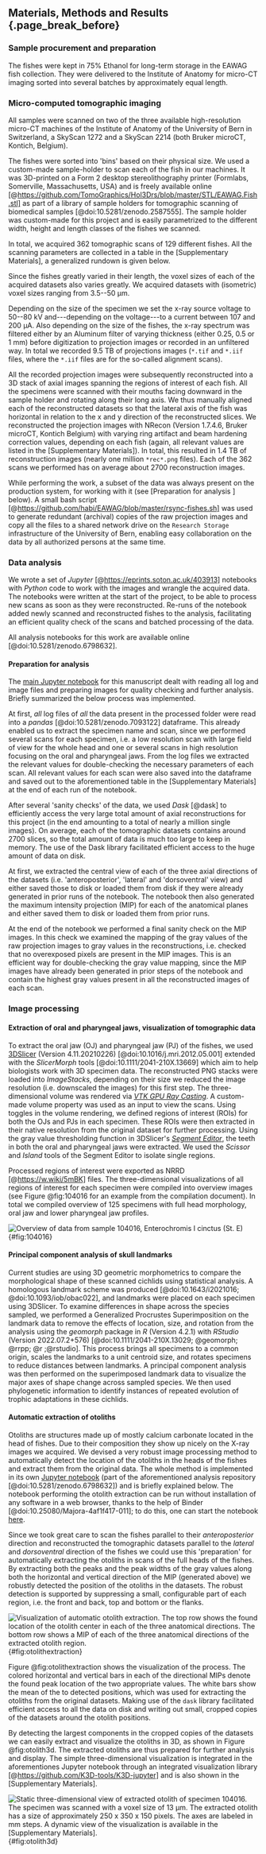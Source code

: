 ## Materials, Methods and Results {.page_break_before}

### Sample procurement and preparation

The fishes were kept in 75% Ethanol for long-term storage in the EAWAG fish collection.
They were delivered to the Institute of Anatomy for micro-CT imaging sorted into several batches by approximately equal length.

[TODO]: # (Can we cite a publication regarding the EAWAG fish library?)
[TODO]: # (Were they transported to Bern as 'Gefahrengut'-Transport? This would be a remarkable little tidbit to add to the manuscript)

### Micro-computed tomographic imaging

All samples were scanned on two of the three available high-resolution micro-CT machines of the Institute of Anatomy of the University of Bern in Switzerland, a SkyScan 1272 and a SkyScan 2214 (both Bruker microCT, Kontich, Belgium).

The fishes were sorted into 'bins' based on their physical size.
We used a custom-made sample-holder to scan each of the fish in our machines.
It was 3D-printed on a Form 2 desktop stereolithography printer (Formlabs, Somerville, Massachusetts, USA) and is freely available online [@https://github.com/TomoGraphics/Hol3Drs/blob/master/STL/EAWAG.Fish.stl] as part of a library of sample holders for tomographic scanning of biomedical samples [@doi:10.5281/zenodo.2587555].
The sample holder was custom-made for this project and is easily parametrized to the different width, height and length classes of the fishes we scanned.

[NOTE]: # (The numbers below are all from the DataWrangling.ipynb notebook. David ran this notebook on Nov 10, 2022, prior to Mikki renaming all folder on the IEE research storage drive.)

In total, we acquired 362 tomographic scans of 129 different fishes.
All the scanning parameters are collected in a table in the [Supplementary Materials], a generalized rundown is given below.

Since the fishes greatly varied in their length, the voxel sizes of each of the acquired datasets also varies greatly.
We acquired datasets with (isometric) voxel sizes ranging from 3.5--50 μm.
<!---
12  103637  rec   3.499972
182  12319  head_50um_rec  49.998527
--->

Depending on the size of the specimen we set the x-ray source voltage to 50--80 kV and---depending on the voltage---to a current between 107 and 200 μA.
Also depending on the size of the fishes, the x-ray spectrum was filtered either by an Aluminum filter of varying thickness (either 0.25, 0.5 or 1 mm) before digitization to projection images or recorded in an unfiltered way.
In total we recorded 9.5 TB of projections images (`*.tif` and `*.iif` files, where the `*.iif` files are for the so-called alignment scans).

All the recorded projection images were subsequently reconstructed into a 3D stack of axial images spanning the regions of interest of each fish.
All the specimens were scanned with their mouths facing downward in the sample holder and rotating along their long axis.
We thus manually aligned each of the reconstructed datasets so that the lateral axis of the fish was horizontal in relation to the x and y direction of the reconstructed slices.
We reconstructed the projection images with NRecon (Version 1.7.4.6, Bruker microCT, Kontich Belgium) with varying ring artifact and beam hardening correction values, depending on each fish (again, all relevant values are listed in the [Supplementary Materials]).
In total, this resulted in 1.4 TB of reconstruction images (nearly one million `*rec*.png` files).
Each of the 362 scans we performed has on average about 2700 reconstruction images.
<!---
print('We have %s reconstructions on %s' % (Data['Number of reconstructions'].sum(), Root))

We have 992724 reconstructions on /home/habi/research-storage-iee

print('This is about %s reconstructions per scan (%s scans, %s fishes)' % (round(Data['Number of reconstructions'].sum() / len(Data)), len(Data), len(Data.Fish.unique())))

This is about 2720 reconstructions per scan (365 scans, 137 folders)
--->

While performing the work, a subset of the data was always present on the production system, for working with it (see [Preparation for analysis
] below).
A small bash script [@https://github.com/habi/EAWAG/blob/master/rsync-fishes.sh] was used to generate redundant (archival) copies of the raw projection images and copy all the files to a shared network drive on the `Research Storage` infrastructure of the University of Bern, enabling easy collaboration on the data by all authorized persons at the same time.

### Data analysis

We wrote a set of *Jupyter* [@https://eprints.soton.ac.uk/403913] notebooks with *Python* code to work with the images and wrangle the acquired data.
The notebooks were written at the start of the project, to be able to process new scans as soon as they were reconstructed.
Re-runs of the notebook added newly scanned and reconstructed fishes to the analysis, facilitating an efficient quality check of the scans and batched processing of the data.

All analysis notebooks for this work are available online [@doi:10.5281/zenodo.6798632].

#### Preparation for analysis

The [main Jupyter notebook](https//github.com/habi/EAWAG/blob/master/DisplayFishes.ipynb) for this manuscript dealt with reading all log and image files and preparing images for quality checking and further analysis.
Briefly summarized the below process was implemented.

At first, *all* log files of *all* the data present in the processed folder were read into a *pandas* [@doi:10.5281/zenodo.7093122] dataframe.
This already enabled us to extract the specimen name and scan, since we performed several scans for each specimen, i.e. a low resolution scan with large field of view for the whole head and one or several scans in high resolution focusing on the oral and pharyngeal jaws.
From the log files we extracted the relevant values for double-checking the necessary parameters of each scan.
All relevant values for each scan were also saved into the dataframe and saved out to the aforementioned table in the [Supplementary Materials] at the end of each run of the notebook.

After several 'sanity checks' of the data, we used *Dask* [@dask] to efficiently access the very large total amount of axial reconstructions for this project (in the end amounting to a total of nearly a million single images).
On average, each of the tomographic datasets contains around 2700 slices, so the total amount of data is much too large to keep in memory.
The use of the Dask library facilitated efficient access to the huge amount of data on disk.

At first, we extracted the central view of each of the three axial directions of the datasets (i.e. 'anteroposterior', 'lateral' and 'dorsoventral' view) and either saved those to disk or loaded them from disk if they were already generated in prior runs of the notebook.
The notebook then also generated the maximum intensity projection (MIP) for each of the anatomical planes and either saved them to disk or loaded them from prior runs.

At the end of the notebook we performed a final sanity check on the MIP images.
In this check we examined the mapping of the gray values of the raw projection images to gray values in the reconstructions, i.e. checked that no overexposed pixels are present in the MIP images.
This is an efficient way for double-checking the gray value mapping, since the MIP images have already been generated in prior steps of the notebook and contain the highest gray values present in all the reconstructed images of each scan.

### Image processing

#### Extraction of oral and pharyngeal jaws, visualization of tomographic data

To extract the oral jaw (OJ) and pharyngeal jaw (PJ) of the fishes, we used [3DSlicer](https://www.slicer.org) (Version 4.11.20210226) [@doi:10.1016/j.mri.2012.05.001] extended with the *SlicerMorph* tools [@doi:10.1111/2041-210X.13669] which aim to help biologists work with 3D specimen data.
The reconstructed PNG stacks were loaded into *ImageStacks*, depending on their size we reduced the image resolution (i.e. downscaled the images) for this first step.
The three-dimensional volume was rendered via [*VTK GPU Ray Casting*](https://slicer.readthedocs.io/en/latest/user_guide/modules/volumerendering.html).
A custom-made volume property was used as an input to view the scans.
Using toggles in the volume rendering, we defined regions of interest (ROIs) for both the OJs and PJs in each specimen.
These ROIs were then extracted in their native resolution from the original dataset for further processing.
Using the gray value thresholding function in 3DSlicer's [*Segment Editor*](https://slicer.readthedocs.io/en/latest/user_guide/modules/segmenteditor.html), the teeth in both the oral and pharyngeal jaws were extracted.
We used the *Scissor* and *Island* tools of the Segment Editor to isolate single regions.

Processed regions of interest were exported as NRRD [@https://w.wiki/5mBK] files.
The three-dimensional visualizations of all regions of interest for each specimen were compiled into overview images (see Figure @fig:104016 for an example from the compilation document).
In total we compiled overview of 125 specimens with full head morphology, oral jaw and lower pharyngeal jaw profiles.

![Overview of data from sample 104016, *Enterochromis I cinctus* (St. E)](images/104016.png){#fig:104016}

#### Principal component analysis of skull landmarks

Current studies are using 3D geometric morphometrics to compare the morphological shape of these scanned cichlids using statistical analysis.
A homologous landmark scheme was produced [@doi:10.1643/i2021016; @doi:10.1093/iob/obac022], and landmarks were placed on each specimen using 3DSlicer.
To examine differences in shape across the species sampled, we performed a Generalized Procrustes Superimposition on the landmark data to remove the effects of location, size, and rotation from the analysis using the *geomorph* package in *R* (Version 4.2.1) with *RStudio* (Version 2022.07.2+576) [@doi:10.1111/2041-210X.13029; @geomorph; @rrpp; @r ;@rstudio].
This process brings all specimens to a common origin, scales the landmarks to a unit centroid size, and rotates specimens to reduce distances between landmarks.
A principal component analysis was then performed on the superimposed landmark data to visualize the major axes of shape change across sampled species.
We then used phylogenetic information to identify instances of repeated evolution of trophic adaptations in these cichlids.

[TODO]: # (How was the PCA performed, also in R?)
[TODO]: # (Show some results from Kassandras PCA)

#### Automatic extraction of otoliths

Otoliths are structures made up of mostly calcium carbonate located in the head of fishes.
Due to their composition they show up nicely on the X-ray images we acquired.
We devised a very robust image processing method to automatically detect the location of the otoliths in the heads of the fishes and extract them from the original data.
The whole method is implemented in its own [Jupyter notebook](https://github.com/habi/EAWAG/blob/master/ExtractOtoliths.ipynb) (part of the aforementioned analysis repository [@doi:10.5281/zenodo.6798632]) and is briefly explained below.
The notebook performing the otolith extraction can be run without installation of any software in a web browser, thanks to the help of Binder [@doi:10.25080/Majora-4af1f417-011]; to do this, one can start the notebook [here](https://mybinder.org/v2/gh/habi/EAWAG/HEAD?labpath=ExtractOtoliths.ipynb).

Since we took great care to scan the fishes parallel to their *anteroposterior* direction and reconstructed the tomographic datasets parallel to the *lateral* and *dorsoventral* direction of the fishes we could use this 'preparation' for automatically extracting the otoliths in scans of the full heads of the fishes.
By extracting both the peaks and the peak widths of the gray values along both the horizontal and vertical direction of the MIP (generated above) we robustly detected the position of the otoliths in the datasets.
The robust detection is supported by suppressing a small, configurable part of each region, i.e. the front and back, top and bottom or the flanks.

![Visualization of automatic otolith extraction. The top row shows the found location of the otolith center in each of the three anatomical directions. The bottom row shows a MIP of each of the three anatomical directions of the extracted otolith region.](images/104016.head.rec.otolither.position.png){#fig:otolithextraction}

Figure @fig:otolithextraction shows the visualization of the process.
The colored horizontal and vertical bars in each of the directional MIPs denote the found peak location of the two appropriate values.
The white bars show the mean of the to detected positions, which was used for extracting the otoliths from the original datasets.
Making use of the `dask` library facilitated efficient access to all the data on disk and writing out small, cropped copies of the datasets around the otolith positions.

By detecting the largest components in the cropped copies of the datasets we can easily extract and visualize the otoliths in 3D, as shown in Figure @fig:otolith3d.
The extracted otoliths are thus prepared for further analysis and display.
The simple three-dimensional visualization is integrated in the aforementiones Jupyter notebook through an integrated visualization library [@https://github.com/K3D-tools/K3D-jupyter] and is also shown in the [Supplementary Materials].

![Static three-dimensional view of extracted otolith of specimen 104016. The specimen was scanned with a voxel size of 13 μm. The extracted otolith has a size of approximately 250 x 350 x 150 pixels. The axes are labeled in mm steps. A dynamic view of the visualization is available in the [Supplementary Materials].](images/104016.head.rec.otolith.region.3D.png){#fig:otolith3d}
